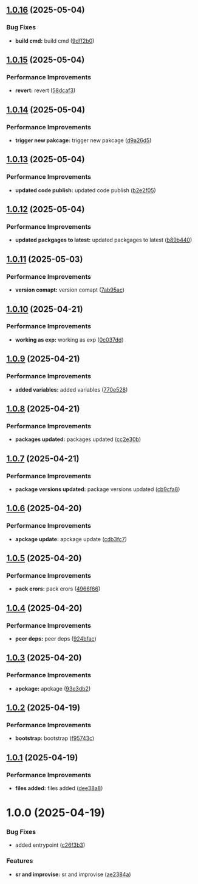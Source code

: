 ## [1.0.16](https://github.com/leocodeio-njs/njs-config/compare/v1.0.15...v1.0.16) (2025-05-04)


### Bug Fixes

* **build cmd:** build cmd ([9dff2b0](https://github.com/leocodeio-njs/njs-config/commit/9dff2b0364c9f99f12e6fd554ea2e61f8685de47))

## [1.0.15](https://github.com/leocodeio-njs/njs-config/compare/v1.0.14...v1.0.15) (2025-05-04)


### Performance Improvements

* **revert:** revert ([58dcaf3](https://github.com/leocodeio-njs/njs-config/commit/58dcaf35af567687c42bced887de13733fc5ca32))

## [1.0.14](https://github.com/leocodeio-njs/njs-config/compare/v1.0.13...v1.0.14) (2025-05-04)


### Performance Improvements

* **trigger new pakcage:** trigger new pakcage ([d9a26d5](https://github.com/leocodeio-njs/njs-config/commit/d9a26d5c9afea89309f93e3c090909cd6787055a))

## [1.0.13](https://github.com/leocodeio-njs/njs-config/compare/v1.0.12...v1.0.13) (2025-05-04)


### Performance Improvements

* **updated code publish:** updated code publish ([b2e2f05](https://github.com/leocodeio-njs/njs-config/commit/b2e2f05b52c30ebfb90a02aef93c5a13c8892645))

## [1.0.12](https://github.com/leocodeio-njs/njs-config/compare/v1.0.11...v1.0.12) (2025-05-04)


### Performance Improvements

* **updated packgages to latest:** updated packgages to latest ([b89b440](https://github.com/leocodeio-njs/njs-config/commit/b89b440c73b6dc0f770e4ee726924d2a61959c05))

## [1.0.11](https://github.com/leocodeio-njs/njs-config/compare/v1.0.10...v1.0.11) (2025-05-03)


### Performance Improvements

* **version comapt:** version comapt ([7ab95ac](https://github.com/leocodeio-njs/njs-config/commit/7ab95accd4db3f0fca77cd8795084022826a1b7a))

## [1.0.10](https://github.com/leocodeio-njs/njs-config/compare/v1.0.9...v1.0.10) (2025-04-21)


### Performance Improvements

* **working as exp:** working as exp ([0c037dd](https://github.com/leocodeio-njs/njs-config/commit/0c037ddd3ee8fa5b296e88a6d97ab810b4952203))

## [1.0.9](https://github.com/leocodeio-njs/njs-config/compare/v1.0.8...v1.0.9) (2025-04-21)


### Performance Improvements

* **added variables:** added variables ([770e528](https://github.com/leocodeio-njs/njs-config/commit/770e5288ea0b547bd3480af5a31309b4c4819e12))

## [1.0.8](https://github.com/leocodeio-njs/njs-config/compare/v1.0.7...v1.0.8) (2025-04-21)


### Performance Improvements

* **packages updated:** packages updated ([cc2e30b](https://github.com/leocodeio-njs/njs-config/commit/cc2e30b0a41dd6a6a4ae2853f54c6f3cde9b9610))

## [1.0.7](https://github.com/leocodeio-njs/njs-config/compare/v1.0.6...v1.0.7) (2025-04-21)


### Performance Improvements

* **package versions updated:** package versions updated ([cb9cfa8](https://github.com/leocodeio-njs/njs-config/commit/cb9cfa82429cf22291d6d8a92210dece76545be5))

## [1.0.6](https://github.com/leocodeio-njs/njs-config/compare/v1.0.5...v1.0.6) (2025-04-20)


### Performance Improvements

* **apckage update:** apckage update ([cdb3fc7](https://github.com/leocodeio-njs/njs-config/commit/cdb3fc7abd9039a01d0272b5817c33c4bee79c2a))

## [1.0.5](https://github.com/leocodeio-njs/njs-config/compare/v1.0.4...v1.0.5) (2025-04-20)


### Performance Improvements

* **pack erors:** pack erors ([4966f66](https://github.com/leocodeio-njs/njs-config/commit/4966f6633b3ad1aa8ecb6d9823931f0c002ab7e6))

## [1.0.4](https://github.com/leocodeio-njs/njs-config/compare/v1.0.3...v1.0.4) (2025-04-20)


### Performance Improvements

* **peer deps:** peer deps ([924bfac](https://github.com/leocodeio-njs/njs-config/commit/924bfac8f54280fde258327d79d5ad6ab5e52505))

## [1.0.3](https://github.com/leocodeio-njs/njs-config/compare/v1.0.2...v1.0.3) (2025-04-20)


### Performance Improvements

* **apckage:** apckage ([93e3db2](https://github.com/leocodeio-njs/njs-config/commit/93e3db25ff1f7d97577bbeb150db4df9120e0198))

## [1.0.2](https://github.com/leocodeio-njs/njs-config/compare/v1.0.1...v1.0.2) (2025-04-19)


### Performance Improvements

* **bootstrap:** bootstrap ([f95743c](https://github.com/leocodeio-njs/njs-config/commit/f95743c1b39d9509593c72460f5b419e3a9ced42))

## [1.0.1](https://github.com/leocodeio-njs/njs-config/compare/v1.0.0...v1.0.1) (2025-04-19)


### Performance Improvements

* **files added:** files added ([dee38a8](https://github.com/leocodeio-njs/njs-config/commit/dee38a83c72852072e29e17d5509a5c150effe56))

# 1.0.0 (2025-04-19)


### Bug Fixes

* added entrypoint ([c26f3b3](https://github.com/leocodeio-njs/njs-config/commit/c26f3b320fd99a40ec3e04828fafb6ebf532e9fd))


### Features

* **sr and improvise:** sr and improvise ([ae2384a](https://github.com/leocodeio-njs/njs-config/commit/ae2384aeaa6da3adbb57a9c43e467bf02911deb0))
